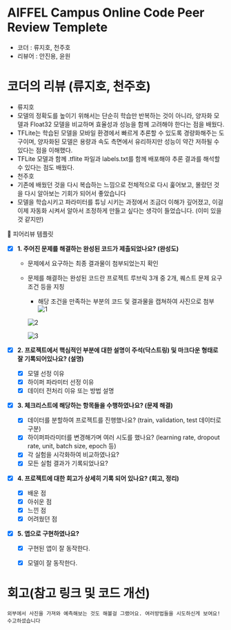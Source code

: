 # AIFFEL Campus Online Code Peer Review Templete
- 코더 : 류지호, 천주호
- 리뷰어 : 안진용, 윤원

# 코더의 리뷰 (류지호, 천주호)
- 류지호
- 모델의 정확도를 높이기 위해서는 단순히 학습만 반복하는 것이 아니라, 양자화 모델과 Float32 모델을 비교하며 효율성과 성능을 함께 고려해야 한다는 점을 배웠다.
- TFLite는 학습된 모델을 모바일 환경에서 빠르게 추론할 수 있도록 경량화해주는 도구이며, 양자화된 모델은 용량과 속도 측면에서 유리하지만 성능이 약간 저하될 수 있다는 점을 이해했다.
- TFLite 모델과 함께 .tflite 파일과 labels.txt를 함께 배포해야 추론 결과를 해석할 수 있다는 점도 배웠다.
- 천주호
- 기존에 배웠던 것을 다시 복습하는 느낌으로 전체적으로 다시 훑어보고, 몰랐던 것을 다시 알아보는 기회가 되어서 좋았습니다 
- 모델을 학습시키고 파라미터를 튜닝 시키는 과정에서 조금더 이해가 깊어졌고, 이걸 이제 자동화 시켜서 알아서 조정하게 만들고 싶다는 생각이 들었습니다. (이미 있을것 같지만)

🤔 피어리뷰 템플릿

- [x]  **1. 주어진 문제를 해결하는 완성된 코드가 제출되었나요? (완성도)**
    - 문제에서 요구하는 최종 결과물이 첨부되었는지 확인
    - 문제를 해결하는 완성된 코드란 프로젝트 루브릭 3개 중 2개, 
    퀘스트 문제 요구조건 등을 지칭
        - 해당 조건을 만족하는 부분의 코드 및 결과물을 캡쳐하여 사진으로 첨부
        ![1](https://github.com/user-attachments/assets/85f3a8f2-784e-48d1-a154-f7e8ad34d17c)

        ![2](https://github.com/user-attachments/assets/3a05a5bc-bc85-45d9-8179-d9599a238fe9)

        ![3](https://github.com/user-attachments/assets/0be0edb0-cfc3-47d8-87b8-f0c0ee017cad)

        
- [x]  **2. 프로젝트에서 핵심적인 부분에 대한 설명이 주석(닥스트링) 및 마크다운 형태로 잘 기록되어있나요? (설명)**
    - [x]  모델 선정 이유
    - [x]  하이퍼 파라미터 선정 이유
    - [x]  데이터 전처리 이유 또는 방법 설명

- [x]  **3. 체크리스트에 해당하는 항목들을 수행하였나요? (문제 해결)**
    - [x]  데이터를 분할하여 프로젝트를 진행했나요? (train, validation, test 데이터로 구분)
    - [x]  하이퍼파라미터를 변경해가며 여러 시도를 했나요? (learning rate, dropout rate, unit, batch size, epoch 등)
    - [x]  각 실험을 시각화하여 비교하였나요?
    - [x]  모든 실험 결과가 기록되었나요?

- [x]  **4. 프로젝트에 대한 회고가 상세히 기록 되어 있나요? (회고, 정리)**
    - [x]  배운 점
    - [x]  아쉬운 점
    - [x]  느낀 점
    - [x]  어려웠던 점

- [x]  **5.  앱으로 구현하였나요?**
    - [x]  구현된 앱이 잘 동작한다.
    - [x]  모델이 잘 동작한다.


# 회고(참고 링크 및 코드 개선)
```
외부에서 사진을 가져와 예측해보는 것도 해볼걸 그랬어요. 여러방법들을 시도하신게 보여요! 수고하셨습니다

